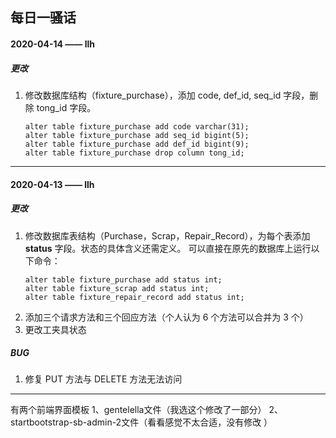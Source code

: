 ## 每日一骚话
#### 2020-04-14 —— llh
##### 更改
1. 修改数据库结构（fixture_purchase），添加 code, def_id, seq_id 字段，删除 tong_id 字段。
    ```
    alter table fixture_purchase add code varchar(31);
    alter table fixture_purchase add seq_id bigint(5);
    alter table fixture_purchase add def_id bigint(9);
    alter table fixture_purchase drop column tong_id;
    ```
---
#### 2020-04-13 —— llh
##### 更改
1. 修改数据库表结构（Purchase，Scrap，Repair_Record），为每个表添加 **status** 字段。状态的具体含义还需定义。
    可以直接在原先的数据库上运行以下命令：
    ```
    alter table fixture_purchase add status int;
    alter table fixture_scrap add status int;
    alter table fixture_repair_record add status int;
    ```
2. 添加三个请求方法和三个回应方法（个人认为 6 个方法可以合并为 3 个）
3. 更改工夹具状态
##### BUG
1. 修复 PUT 方法与 DELETE 方法无法访问
---
有两个前端界面模板
1、gentelella文件（我选这个修改了一部分）
2、startbootstrap-sb-admin-2文件（看看感觉不太合适，没有修改 ）
 

